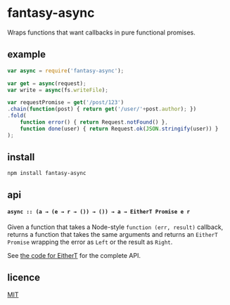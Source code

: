 fantasy-async
=============

Wraps functions that want callbacks in pure functional promises.

example
-------
```javascript
var async = require('fantasy-async');

var get = async(request);
var write = async(fs.writeFile);

var requestPromise = get('/post/123')
.chain(function(post) { return get('/user/'+post.author); })
.fold(
	function error() { return Request.notFound() },
	function done(user) { return Request.ok(JSON.stringify(user)) }
);
```

install
-------
```npm install fantasy-async```

api
---
#### ``async :: (a → (e → r → ()) → ()) → a → EitherT Promise e r``
Given a function that takes a Node-style ``function (err, result)`` callback, returns a function that takes the same arguments and returns an ``EitherT Promise`` wrapping the error as ``Left`` or the result as ``Right``.

See [the code for EitherT](https://github.com/quarterto/fantasy-eithers/blob/master/src/either.js#L99) for the complete API.

licence
-------
[MIT](/licence.md)